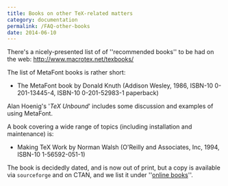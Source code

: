 ```yaml
---
title: Books on other TeX-related matters
category: documentation
permalink: /FAQ-other-books
date: 2014-06-10
---
```


There's a nicely-presented list of of ''recommended books'' to be had
on the web: <http://www.macrotex.net/texbooks/>

The list of MetaFont books is rather short:

- The MetaFont book by Donald Knuth (Addison Wesley, 1986,
  ISBN-10 0-201-13445-4, ISBN-10 0-201-52983-1 paperback)

Alan Hoenig's '_TeX Unbound_' includes some discussion and
examples of using MetaFont.

A book covering a wide range of topics (including installation and
maintenance) is:

- Making TeX Work by Norman Walsh (O'Reilly and Associates,
  Inc, 1994, ISBN-10 1-56592-051-1)

The book is decidedly dated, and is now out of print, but a copy is
available via `sourceforge` and on CTAN, 
and we list it under ''[online books](FAQ-ol-books)''.

